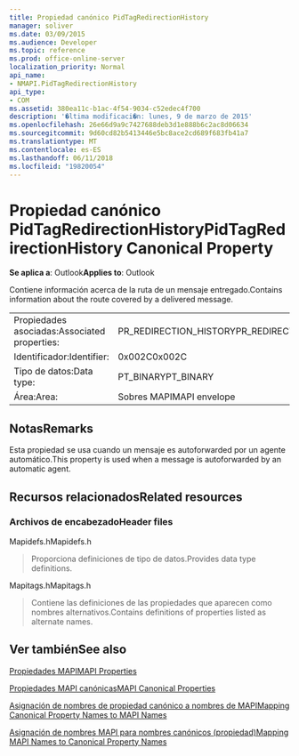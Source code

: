 ```yaml
---
title: Propiedad canónico PidTagRedirectionHistory
manager: soliver
ms.date: 03/09/2015
ms.audience: Developer
ms.topic: reference
ms.prod: office-online-server
localization_priority: Normal
api_name:
- NMAPI.PidTagRedirectionHistory
api_type:
- COM
ms.assetid: 380ea11c-b1ac-4f54-9034-c52edec4f700
description: '�ltima modificaci�n: lunes, 9 de marzo de 2015'
ms.openlocfilehash: 26e66d9a9c7427688deb3d1e888b6c2ac8d06634
ms.sourcegitcommit: 9d60cd82b5413446e5bc8ace2cd689f683fb41a7
ms.translationtype: MT
ms.contentlocale: es-ES
ms.lasthandoff: 06/11/2018
ms.locfileid: "19820054"
---
```

# <a name="pidtagredirectionhistory-canonical-property"></a><span data-ttu-id="328d3-103">Propiedad canónico PidTagRedirectionHistory</span><span class="sxs-lookup"><span data-stu-id="328d3-103">PidTagRedirectionHistory Canonical Property</span></span>

  
  
<span data-ttu-id="328d3-104">**Se aplica a**: Outlook</span><span class="sxs-lookup"><span data-stu-id="328d3-104">**Applies to**: Outlook</span></span> 
  
<span data-ttu-id="328d3-105">Contiene información acerca de la ruta de un mensaje entregado.</span><span class="sxs-lookup"><span data-stu-id="328d3-105">Contains information about the route covered by a delivered message.</span></span>
  
|||
|:-----|:-----|
|<span data-ttu-id="328d3-106">Propiedades asociadas:</span><span class="sxs-lookup"><span data-stu-id="328d3-106">Associated properties:</span></span>  <br/> |<span data-ttu-id="328d3-107">PR_REDIRECTION_HISTORY</span><span class="sxs-lookup"><span data-stu-id="328d3-107">PR_REDIRECTION_HISTORY</span></span>  <br/> |
|<span data-ttu-id="328d3-108">Identificador:</span><span class="sxs-lookup"><span data-stu-id="328d3-108">Identifier:</span></span>  <br/> |<span data-ttu-id="328d3-109">0x002C</span><span class="sxs-lookup"><span data-stu-id="328d3-109">0x002C</span></span>  <br/> |
|<span data-ttu-id="328d3-110">Tipo de datos:</span><span class="sxs-lookup"><span data-stu-id="328d3-110">Data type:</span></span>  <br/> |<span data-ttu-id="328d3-111">PT_BINARY</span><span class="sxs-lookup"><span data-stu-id="328d3-111">PT_BINARY</span></span>  <br/> |
|<span data-ttu-id="328d3-112">Área:</span><span class="sxs-lookup"><span data-stu-id="328d3-112">Area:</span></span>  <br/> |<span data-ttu-id="328d3-113">Sobres MAPI</span><span class="sxs-lookup"><span data-stu-id="328d3-113">MAPI envelope</span></span>  <br/> |
   
## <a name="remarks"></a><span data-ttu-id="328d3-114">Notas</span><span class="sxs-lookup"><span data-stu-id="328d3-114">Remarks</span></span>

<span data-ttu-id="328d3-115">Esta propiedad se usa cuando un mensaje es autoforwarded por un agente automático.</span><span class="sxs-lookup"><span data-stu-id="328d3-115">This property is used when a message is autoforwarded by an automatic agent.</span></span>
  
## <a name="related-resources"></a><span data-ttu-id="328d3-116">Recursos relacionados</span><span class="sxs-lookup"><span data-stu-id="328d3-116">Related resources</span></span>

### <a name="header-files"></a><span data-ttu-id="328d3-117">Archivos de encabezado</span><span class="sxs-lookup"><span data-stu-id="328d3-117">Header files</span></span>

<span data-ttu-id="328d3-118">Mapidefs.h</span><span class="sxs-lookup"><span data-stu-id="328d3-118">Mapidefs.h</span></span>
  
> <span data-ttu-id="328d3-119">Proporciona definiciones de tipo de datos.</span><span class="sxs-lookup"><span data-stu-id="328d3-119">Provides data type definitions.</span></span>
    
<span data-ttu-id="328d3-120">Mapitags.h</span><span class="sxs-lookup"><span data-stu-id="328d3-120">Mapitags.h</span></span>
  
> <span data-ttu-id="328d3-121">Contiene las definiciones de las propiedades que aparecen como nombres alternativos.</span><span class="sxs-lookup"><span data-stu-id="328d3-121">Contains definitions of properties listed as alternate names.</span></span>
    
## <a name="see-also"></a><span data-ttu-id="328d3-122">Ver también</span><span class="sxs-lookup"><span data-stu-id="328d3-122">See also</span></span>



[<span data-ttu-id="328d3-123">Propiedades MAPI</span><span class="sxs-lookup"><span data-stu-id="328d3-123">MAPI Properties</span></span>](mapi-properties.md)
  
[<span data-ttu-id="328d3-124">Propiedades MAPI canónicas</span><span class="sxs-lookup"><span data-stu-id="328d3-124">MAPI Canonical Properties</span></span>](mapi-canonical-properties.md)
  
[<span data-ttu-id="328d3-125">Asignación de nombres de propiedad canónico a nombres de MAPI</span><span class="sxs-lookup"><span data-stu-id="328d3-125">Mapping Canonical Property Names to MAPI Names</span></span>](mapping-canonical-property-names-to-mapi-names.md)
  
[<span data-ttu-id="328d3-126">Asignación de nombres MAPI para nombres canónicos (propiedad)</span><span class="sxs-lookup"><span data-stu-id="328d3-126">Mapping MAPI Names to Canonical Property Names</span></span>](mapping-mapi-names-to-canonical-property-names.md)

